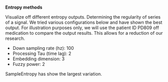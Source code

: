 **Entropy methods**

Visualize off different entropy outputs. Determining the regularity of series of a signal. We tried various configurations below and have shown the best output. For illustration purposes only, we will use the patient ID PD809 off medication to compare the output results. This allows for a reduction of our research.

* Down sampling rate (hz): 100
* Processing Tau (time lag): 2
* Embedding dimension: 3
* Fuzzy power: 2


SampleEntropy has show the largest variation.